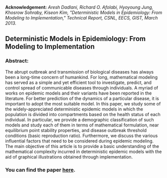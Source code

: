 **Acknowledgement:** 
*Aresh Dadlani, Richard O. Afolabi, Hyoyoung Jung, Khosrow Sohraby, Kiseon Kim, "Deterministic Models in Epidemiology: From Modeling to Implementation," Technical Report, CSNL, EECS, GIST, March 2013.*


## Deterministic Models in Epidemiology: From Modeling to Implementation


### Abstract: 
The abrupt outbreak and transmission of biological diseases has always been a long-time concern of humankind. For long, mathematical modeling has served as a simple and yet efficient tool to investigate, predict, and control spread of communicable diseases through individuals. A myriad of works on epidemic models and their variants have been reported in the literature. For better prediction of the dynamics of a particular disease, it is important to adopt the most suitable model. In this paper, we study some of the widely-appreciated deterministic epidemic models in which the population is divided into compartments based on the health status of each individual. In particular, we provide a demographic classification of such models and study each of them in terms of mathematical formulation, near equilibrium point stability properties, and disease outbreak threshold conditions (basic reproduction ratio). Furthermore, we discuss the various influential factors that need to be considered during epidemic modeling. The main objective of this article is to provide a basic understanding of the mathematical complexity incurred in deterministic epidemic models with the aid of graphical illustrations obtained through implementation. 


### **You can find the paper [here](https://www.researchgate.net/publication/367272398_Age_of_Information_in_Multi-Source_Updating_Systems_An_MG1_Vacation_Queueing_Model).**
